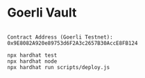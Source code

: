 # Goerli Vault

```shell

Contract Address (Goerli Testnet): 0x9E8082A920e89753d6F2A3c2657B30AccE8FB124

npx hardhat test
npx hardhat node
npx hardhat run scripts/deploy.js
```